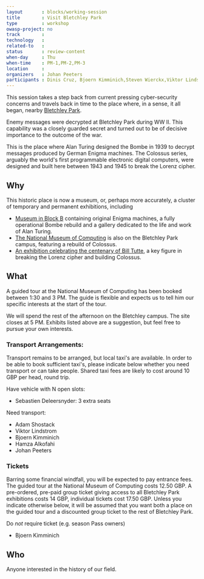 ```yaml
---
layout       : blocks/working-session
title        : Visit Bletchley Park
type         : workshop
owasp-project: no
track        :
technology   :
related-to   :
status       : review-content
when-day     : Thu
when-time    : PM-1,PM-2,PM-3
location     :
organizers   : Johan Peeters
participants : Dinis Cruz, Bjoern Kimminich,Steven Wierckx,Viktor Lindstrom, Sebastien Deleersnyder, Jonas Vanalderweireldt
---
```


This session takes a step back from current pressing cyber-security concerns and travels back in time to the place where, in a sense, it all began, nearby [Bletchley Park](https://bletchleypark.org.uk/).

Enemy messages were decrypted at Bletchley Park during WW II. This capability was a closely guarded secret and turned out to be of decisive importance to the outcome of the war.

This is the place where Alan Turing designed the Bombe in 1939 to decrypt messages produced by German Enigma machines. The Colossus series, arguably the world's first programmable electronic digital computers, were designed and built here between 1943 and 1945 to break the Lorenz cipher.

## Why

This historic place is now a museum, or, perhaps more accurately, a cluster of temporary and permanent exhibitions, including

* [Museum in Block B](https://bletchleypark.org.uk/visit-us/what-to-see/museum-in-block-b) containing original Enigma machines, a fully operational Bombe rebuild and a gallery dedicated to the life and work of Alan Turing.
* [The National Museum of Computing](http://www.tnmoc.org/) is also on the Bletchley Park campus, featuring a rebuild of Colossus.
* [An exhibition celebrating the centenary of Bill Tutte](https://bletchleypark.org.uk/whats-on/bill-tutte-mathematician-codebreaker), a key figure in breaking the Lorenz cipher and building Colossus.

## What

A guided tour at the National Museum of Computing has been booked between 1:30 and 3 PM. The guide is flexible and expects us to tell him our specific interests at the start of the tour.

We will spend the rest of the afternoon on the Bletchley campus. The site closes at 5 PM.
Exhibits listed above are a suggestion, but feel free to pursue your own interests.

### Transport Arrangements:

Transport remains to be arranged, but local taxi's are available. In order to be able to book sufficient taxi's, please indicate below whether you need transport or can take people. Shared taxi fees are likely to cost around 10 GBP per head, round trip.

Have vehicle with N open slots:
* Sebastien Deleersnyder: 3 extra seats

Need transport:
* Adam Shostack
* Viktor Lindstrom
* Bjoern Kimminich
* Hamza Alkofahi
* Johan Peeters

### Tickets

Barring some financial windfall, you will be expected to pay entrance fees. The guided tour at the National Museum of Computing costs 12.50 GBP. A pre-ordered, pre-paid group ticket giving access to all Bletchley Park exhibitions costs 14 GBP, individual tickets cost 17.50 GBP. Unless you indicate otherwise below, it will be assumed that you want both a place on the guided tour and a discounted group ticket to the rest of Bletchley Park.

Do *not* require ticket (e.g. season Pass owners)
* Bjoern Kimminich

## Who

Anyone interested in the history of our field.
